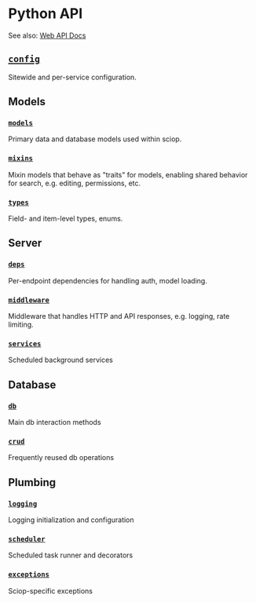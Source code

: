 # Python API

See also: [Web API Docs](/docs/api)

## [`config`](./config.md)

Sitewide and per-service configuration.

## Models

### [`models`](models/index)

Primary data and database models used within sciop.

### [`mixins`](./mixins.md)

Mixin models that behave as "traits" for models,
enabling shared behavior for search, e.g. editing, permissions, etc.

### [`types`](./types.md)

Field- and item-level types, enums.

## Server

### [`deps`](./deps.md)

Per-endpoint dependencies for handling auth, model loading.

### [`middleware`](./middleware.md)

Middleware that handles HTTP and API responses, e.g. logging, rate limiting.

### [`services`](./services.md)

Scheduled background services

## Database

### [`db`](./db.md)

Main db interaction methods

### [`crud`](./crud.md)

Frequently reused db operations

## Plumbing

### [`logging`](./logging.md)

Logging initialization and configuration

### [`scheduler`](./scheduler.md) 

Scheduled task runner and decorators

### [`exceptions`](./exceptions.md)

Sciop-specific exceptions